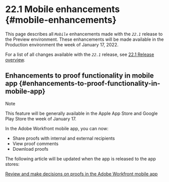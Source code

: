 


# 22.1 Mobile enhancements {#mobile-enhancements}

This page describes all *`Mobile`* enhancements made with the *`22.1`* release to the Preview environment. These enhancements will be made available in the Production environment the week of January 17, 2022. 


For a list of all changes available with the *`22.1`* release, see [22.1 Release overview](22-1-release-overview.md).


## Enhancements to proof functionality in mobile app {#enhancements-to-proof-functionality-in-mobile-app}



>[!NOTE]
>
>This feature will be generally available in the Apple App Store and Google Play Store the week of January 17.


In the Adobe Workfront mobile app, you can now:



*  Share proofs with internal and external recipients 
*  View proof comments
*  Download proofs


The following article will be updated when the app is released to the app stores:


[Review and make decisions on proofs in the Adobe Workfront mobile app](work-with-proofs-in-mobile-app.md) 
